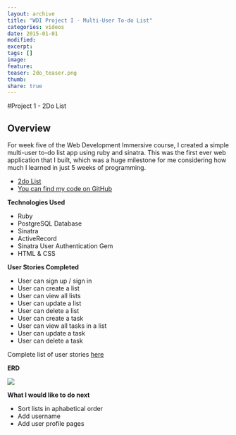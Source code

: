 ```yaml
---
layout: archive
title: "WDI Project I - Multi-User To-do List"
categories: videos
date: 2015-01-01
modified:
excerpt:
tags: []
image:
feature:
teaser: 2do_teaser.png
thumb:
share: true
---
```


#Project 1 - 2Do List

## Overview
For week five of the Web Development Immersive course, I created a simple multi-user to-do list app using ruby and sinatra.
This was the first ever web application that I built, which was a huge milestone for me considering how much I learned in just 5 weeks of programming.

- [2do List](https://desolate-caverns-9965.herokuapp.com/login)
- [You can find my code on GitHub](https://github.com/cagedcrown/2Do)

**Technologies Used**

- Ruby
- PostgreSQL Database
- Sinatra
- ActiveRecord
- Sinatra User Authentication Gem
- HTML & CSS

**User Stories Completed**

- User can sign up / sign in
- User can create a list
- User can view all lists
- User can update a list
- User can delete a list
- User can create a task
- User can view all tasks in a list
- User can update a task
- User can delete a task

Complete list of user stories [here](https://www.pivotaltracker.com/n/projects/1230464)

**ERD**

![](https://cloud.githubusercontent.com/assets/6254227/5504941/15bb5e5a-8759-11e4-9ee5-88657ec3063d.png)

**What I would like to do next**
- Sort lists in aphabetical order
- Add username
- Add user profile pages
